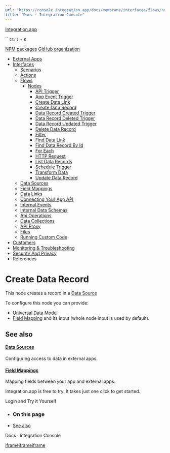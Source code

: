 ```yaml
---
url: "https://console.integration.app/docs/membrane/interfaces/flows/nodes/create-data-record"
title: "Docs · Integration Console"
---
```


[Integration.app](https://integration.app/)

`` `Ctrl` + `K`

[NPM packages](https://www.npmjs.com/~integration.app) [GitHub organization](https://github.com/integration-app)

- [External Apps](https://console.integration.app/docs/membrane/apps)
- [Interfaces](https://console.integration.app/docs/membrane/interfaces)
  - [Scenarios](https://console.integration.app/docs/membrane/interfaces/scenarios)
  - [Actions](https://console.integration.app/docs/membrane/interfaces/actions)
  - [Flows](https://console.integration.app/docs/membrane/interfaces/flows)
    - [Nodes](https://console.integration.app/docs/membrane/interfaces/flows/nodes)
      - [API Trigger](https://console.integration.app/docs/membrane/interfaces/flows/nodes/api-trigger)
      - [App Event Trigger](https://console.integration.app/docs/membrane/interfaces/flows/nodes/app-event-trigger)
      - [Create Data Link](https://console.integration.app/docs/membrane/interfaces/flows/nodes/create-data-link)
      - [Create Data Record](https://console.integration.app/docs/membrane/interfaces/flows/nodes/create-data-record)
      - [Data Record Created Trigger](https://console.integration.app/docs/membrane/interfaces/flows/nodes/data-record-created-trigger)
      - [Data Record Deleted Trigger](https://console.integration.app/docs/membrane/interfaces/flows/nodes/data-record-deleted-trigger)
      - [Data Record Updated Trigger](https://console.integration.app/docs/membrane/interfaces/flows/nodes/data-record-updated-trigger)
      - [Delete Data Record](https://console.integration.app/docs/membrane/interfaces/flows/nodes/delete-data-record)
      - [Filter](https://console.integration.app/docs/membrane/interfaces/flows/nodes/filter)
      - [Find Data Link](https://console.integration.app/docs/membrane/interfaces/flows/nodes/find-data-link)
      - [Find Data Record By Id](https://console.integration.app/docs/membrane/interfaces/flows/nodes/find-data-record-by-id)
      - [For Each](https://console.integration.app/docs/membrane/interfaces/flows/nodes/for-each)
      - [HTTP Request](https://console.integration.app/docs/membrane/interfaces/flows/nodes/http-request)
      - [List Data Records](https://console.integration.app/docs/membrane/interfaces/flows/nodes/list-data-records)
      - [Schedule Trigger](https://console.integration.app/docs/membrane/interfaces/flows/nodes/schedule-trigger)
      - [Transform Data](https://console.integration.app/docs/membrane/interfaces/flows/nodes/transform-data)
      - [Update Data Record](https://console.integration.app/docs/membrane/interfaces/flows/nodes/update-data-record)
  - [Data Sources](https://console.integration.app/docs/membrane/interfaces/data-sources)
  - [Field Mappings](https://console.integration.app/docs/membrane/interfaces/field-mappings)
  - [Data Links](https://console.integration.app/docs/membrane/interfaces/data-links)
  - [Connecting Your App API](https://console.integration.app/docs/membrane/interfaces/internal-api)
  - [Internal Events](https://console.integration.app/docs/membrane/interfaces/internal-events)
  - [Internal Data Schemas](https://console.integration.app/docs/membrane/interfaces/internal-data-schemas)
  - [Api Operations](https://console.integration.app/docs/membrane/interfaces/api-operations)
  - [Data Collections](https://console.integration.app/docs/membrane/interfaces/data-collections)
  - [API Proxy](https://console.integration.app/docs/membrane/interfaces/api-proxy)
  - [Files](https://console.integration.app/docs/membrane/interfaces/files)
  - [Running Custom Code](https://console.integration.app/docs/membrane/interfaces/custom-code)
- [Customers](https://console.integration.app/docs/membrane/customers)
- [Monitoring & Troubleshooting](https://console.integration.app/docs/membrane/monitoring)
- [Security And Privacy](https://console.integration.app/docs/membrane/security-and-privacy)
- References

# Create Data Record

This node creates a record in a [Data Source](https://console.integration.app/docs/membrane/interfaces/data-sources)

To configure this node you can provide:

- [Universal Data Model](https://console.integration.app/docs/membrane/references/udm)
- [Field Mapping](https://console.integration.app/docs/membrane/interfaces/field-mappings) and its input (whole node input is used by default).

## See also

#### [Data Sources](https://console.integration.app/docs/membrane/interfaces/data-sources)

Configuring access to data in external apps.

#### [Field Mappings](https://console.integration.app/docs/membrane/interfaces/field-mappings)

Mapping fields between your app and external apps.

Integration.app is free to try. It takes just one click to get started.

Login and Try it Yourself

- ### On this page

- [See also](https://console.integration.app/docs/membrane/interfaces/flows/nodes/create-data-record#see-also)

Docs · Integration Console

[iframe](https://td.doubleclick.net/td/rul/11398203743?random=1747732836753&cv=11&fst=1747732836753&fmt=3&bg=ffffff&guid=ON&async=1&gtm=45je55g2v9171934834z8892090687za200zb892090687&gcd=13l3l3l3l1l1&dma=0&tag_exp=101509157~103116025~103130498~103130500~103136993~103136995~103200001~103207802~103233427~103252644~103252646~103263073~103301114~103301116&ptag_exp=101509157~103116025~103130498~103130500~103136993~103136995~103200001~103207802~103233427~103252644~103252646~103263073~103301114~103301116~104506548&u_w=1280&u_h=1024&url=https%3A%2F%2Fconsole.integration.app%2Fdocs%2Fmembrane%2Finterfaces%2Fflows%2Fnodes%2Fcreate-data-record&hn=www.googleadservices.com&frm=0&tiba=Docs%20%C2%B7%20Integration%20Console&npa=0&pscdl=noapi&auid=2118912187.1747732837&uaa=x86&uab=64&uafvl=Chromium%3B136.0.7103.113%7CGoogle%2520Chrome%3B136.0.7103.113%7CNot.A%252FBrand%3B99.0.0.0&uamb=0&uam=&uap=Linux%20x86_64&uapv=6.6.72&uaw=0&fledge=1&data=event%3Dgtag.config)[iframe](https://td.doubleclick.net/td/rul/11474966929?random=1747732836833&cv=11&fst=1747732836833&fmt=3&bg=ffffff&guid=ON&async=1&gtm=45je55g2v9171934834z8892090687za200zb892090687&gcd=13l3l3l3l1l1&dma=0&tag_exp=101509157~103116025~103130498~103130500~103136993~103136995~103200001~103207802~103233427~103252644~103252646~103263073~103301114~103301116&ptag_exp=101509157~103116025~103130498~103130500~103136993~103136995~103200001~103207802~103233427~103252644~103252646~103263073~103301114~103301116~104506548&u_w=1280&u_h=1024&url=https%3A%2F%2Fconsole.integration.app%2Fdocs%2Fmembrane%2Finterfaces%2Fflows%2Fnodes%2Fcreate-data-record&hn=www.googleadservices.com&frm=0&tiba=Docs%20%C2%B7%20Integration%20Console&npa=0&pscdl=noapi&auid=2118912187.1747732837&uaa=x86&uab=64&uafvl=Chromium%3B136.0.7103.113%7CGoogle%2520Chrome%3B136.0.7103.113%7CNot.A%252FBrand%3B99.0.0.0&uamb=0&uam=&uap=Linux%20x86_64&uapv=6.6.72&uaw=0&fledge=1&data=event%3Dgtag.config)[iframe](https://td.doubleclick.net/td/rul/11474966929?random=1747732836848&cv=11&fst=1747732836848&fmt=3&bg=ffffff&guid=ON&async=1&gcl_ctr=1&gtm=45je55g2v9171934834z8892090687za200zb892090687&gcd=13l3l3l3l1l1&dma=0&tag_exp=101509157~103116025~103130498~103130500~103136993~103136995~103200001~103207802~103233427~103252644~103252646~103263073~103301114~103301116&ptag_exp=101509157~103116025~103130498~103130500~103136993~103136995~103200001~103207802~103233427~103252644~103252646~103263073~103301114~103301116~104506548&u_w=1280&u_h=1024&url=https%3A%2F%2Fconsole.integration.app%2Fdocs%2Fmembrane%2Finterfaces%2Fflows%2Fnodes%2Fcreate-data-record&label=9M_TCKCTp5oaEJGz2N8q&hn=www.googleadservices.com&frm=0&tiba=Docs%20%C2%B7%20Integration%20Console&value=0&bttype=purchase&npa=0&pscdl=noapi&auid=2118912187.1747732837&uaa=x86&uab=64&uafvl=Chromium%3B136.0.7103.113%7CGoogle%2520Chrome%3B136.0.7103.113%7CNot.A%252FBrand%3B99.0.0.0&uamb=0&uam=&uap=Linux%20x86_64&uapv=6.6.72&uaw=0&ec_mode=a&fledge=1&capi=1&_tu=Cg&em=tv.1&ct_cookie_present=0)